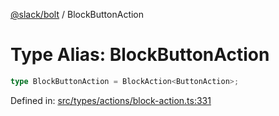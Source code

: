 [@slack/bolt](../index.md) / BlockButtonAction

# Type Alias: BlockButtonAction

```ts
type BlockButtonAction = BlockAction<ButtonAction>;
```

Defined in: [src/types/actions/block-action.ts:331](https://github.com/slackapi/bolt-js/blob/main/src/types/actions/block-action.ts#L331)
